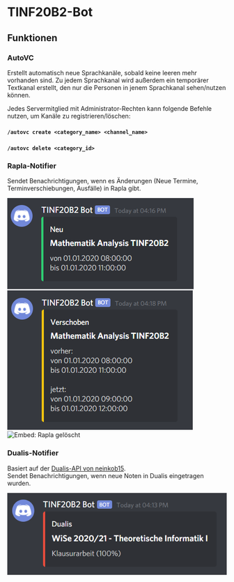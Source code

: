 # TINF20B2-Bot

## Funktionen

### AutoVC

Erstellt automatisch neue Sprachkanäle, sobald keine leeren mehr vorhanden sind. Zu jedem Sprachkanal wird außerdem ein temporärer Textkanal erstellt, den nur die Personen in jenem Sprachkanal sehen/nutzen können.

Jedes Servermitglied mit Administrator-Rechten kann folgende Befehle nutzen, um Kanäle zu registrieren/löschen:

#### `/autovc create <category_name> <channel_name>`

#### `/autovc delete <category_id>`

### Rapla-Notifier

Sendet Benachrichtigungen, wenn es Änderungen (Neue Termine, Terminverschiebungen, Ausfälle) in Rapla gibt.

![Embed: Rapla neu](/images/embed-rapla-neu.png)
![Embed: Rapla verschoben](/images/embed-rapla-verschoben.png)
![Embed: Rapla gelöscht](/images/embed-rapla-gelöscht.png)

### Dualis-Notifier

Basiert auf der [Dualis-API von neinkob15](https://github.com/neinkob15/Dualis-API). \
Sendet Benachrichtigungen, wenn neue Noten in Dualis eingetragen wurden.

![Embed: Dualis](/images/embed-dualis.png)